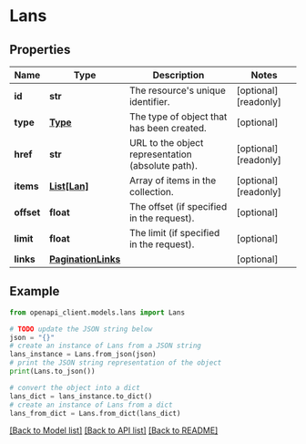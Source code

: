 # Lans


## Properties

Name | Type | Description | Notes
------------ | ------------- | ------------- | -------------
**id** | **str** | The resource&#39;s unique identifier. | [optional] [readonly] 
**type** | [**Type**](Type.md) | The type of object that has been created. | [optional] 
**href** | **str** | URL to the object representation (absolute path). | [optional] [readonly] 
**items** | [**List[Lan]**](Lan.md) | Array of items in the collection. | [optional] [readonly] 
**offset** | **float** | The offset (if specified in the request). | [optional] 
**limit** | **float** | The limit (if specified in the request). | [optional] 
**links** | [**PaginationLinks**](PaginationLinks.md) |  | [optional] 

## Example

```python
from openapi_client.models.lans import Lans

# TODO update the JSON string below
json = "{}"
# create an instance of Lans from a JSON string
lans_instance = Lans.from_json(json)
# print the JSON string representation of the object
print(Lans.to_json())

# convert the object into a dict
lans_dict = lans_instance.to_dict()
# create an instance of Lans from a dict
lans_from_dict = Lans.from_dict(lans_dict)
```
[[Back to Model list]](../README.md#documentation-for-models) [[Back to API list]](../README.md#documentation-for-api-endpoints) [[Back to README]](../README.md)


